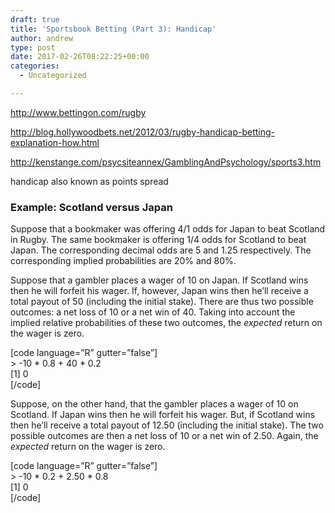 ```yaml
---
draft: true
title: 'Sportsbook Betting (Part 3): Handicap'
author: andrew
type: post
date: 2017-02-26T08:22:25+00:00
categories:
  - Uncategorized

---
```

http://www.bettingon.com/rugby
  
http://blog.hollywoodbets.net/2012/03/rugby-handicap-betting-explanation-how.html

http://kenstange.com/psycsiteannex/GamblingAndPsychology/sports3.htm

handicap also known as points spread

<div class="example">
  <h3>
    Example: Scotland versus Japan
  </h3>
  
  <p>
    Suppose that a bookmaker was offering 4/1 odds for Japan to beat Scotland in Rugby. The same bookmaker is offering 1/4 odds for Scotland to beat Japan. The corresponding decimal odds are 5 and 1.25 respectively. The corresponding implied probabilities are 20% and 80%.
  </p>
  
  <p>
    Suppose that a gambler places a wager of 10 on Japan. If Scotland wins then he will forfeit his wager. If, however, Japan wins then he&#8217;ll receive a total payout of 50 (including the initial stake). There are thus two possible outcomes: a net loss of 10 or a net win of 40. Taking into account the implied relative probabilities of these two outcomes, the <i>expected</i> return on the wager is zero.
  </p>
  
  <p>
    [code language=&#8221;R&#8221; gutter=&#8221;false&#8221;]<br /> > -10 * 0.8 + 40 * 0.2<br /> [1] 0<br /> [/code]
  </p>
  
  <p>
    Suppose, on the other hand, that the gambler places a wager of 10 on Scotland. If Japan wins then he will forfeit his wager. But, if Scotland wins then he&#8217;ll receive a total payout of 12.50 (including the initial stake). The two possible outcomes are then a net loss of 10 or a net win of 2.50. Again, the <i>expected</i> return on the wager is zero.
  </p>
  
  <p>
    [code language=&#8221;R&#8221; gutter=&#8221;false&#8221;]<br /> > -10 * 0.2 + 2.50 * 0.8<br /> [1] 0<br /> [/code]
  </p>
</div>
